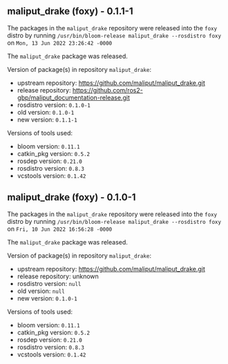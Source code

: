 ## maliput_drake (foxy) - 0.1.1-1

The packages in the `maliput_drake` repository were released into the `foxy` distro by running `/usr/bin/bloom-release maliput_drake --rosdistro foxy` on `Mon, 13 Jun 2022 23:26:42 -0000`

The `maliput_drake` package was released.

Version of package(s) in repository `maliput_drake`:

- upstream repository: https://github.com/maliput/maliput_drake.git
- release repository: https://github.com/ros2-gbp/maliput_documentation-release.git
- rosdistro version: `0.1.0-1`
- old version: `0.1.0-1`
- new version: `0.1.1-1`

Versions of tools used:

- bloom version: `0.11.1`
- catkin_pkg version: `0.5.2`
- rosdep version: `0.21.0`
- rosdistro version: `0.8.3`
- vcstools version: `0.1.42`


## maliput_drake (foxy) - 0.1.0-1

The packages in the `maliput_drake` repository were released into the `foxy` distro by running `/usr/bin/bloom-release maliput_drake --rosdistro foxy` on `Fri, 10 Jun 2022 16:56:28 -0000`

The `maliput_drake` package was released.

Version of package(s) in repository `maliput_drake`:

- upstream repository: https://github.com/maliput/maliput_drake.git
- release repository: unknown
- rosdistro version: `null`
- old version: `null`
- new version: `0.1.0-1`

Versions of tools used:

- bloom version: `0.11.1`
- catkin_pkg version: `0.5.2`
- rosdep version: `0.21.0`
- rosdistro version: `0.8.3`
- vcstools version: `0.1.42`


